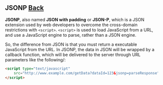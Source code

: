 ## JSONP [Back](./../JavaScript.md)

**JSONP**, also named **JSON with padding** or **JSON-P**, which is a JSON extension used by web developers to overcome the cross-domain restrictions with `<script>`. `<script>` is used to load JavaScript from a URL, and use a JavaScript engine to parse, rather than a JSON engine.

So, the difference from JSON is that you must return a executable JavaScript from the URL. In JSONP, the data in JSON will be wrapped by a callback function, which will be delivered to the server through URL parameters like the following/:

```html
<script type="text/javascript" 
    src="http://www.example.com/getData?dataId=123&jsonp=parseResponse">
</script>
```



